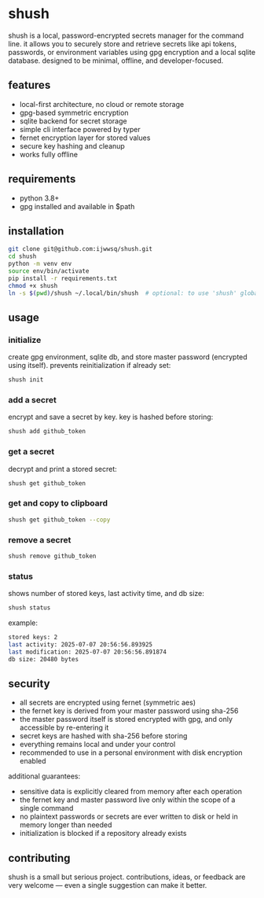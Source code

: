 # shush

shush is a local, password-encrypted secrets manager for the command line. it allows you to securely store and retrieve secrets like api tokens, passwords, or environment variables using gpg encryption and a local sqlite database. designed to be minimal, offline, and developer-focused.

## features

- local-first architecture, no cloud or remote storage
- gpg-based symmetric encryption
- sqlite backend for secret storage
- simple cli interface powered by typer
- fernet encryption layer for stored values
- secure key hashing and cleanup
- works fully offline

## requirements

- python 3.8+
- gpg installed and available in $path

## installation

```bash
git clone git@github.com:ijwwsq/shush.git  
cd shush
python -m venv env
source env/bin/activate
pip install -r requirements.txt
chmod +x shush
ln -s $(pwd)/shush ~/.local/bin/shush  # optional: to use 'shush' globally
````

## usage

### initialize

create gpg environment, sqlite db, and store master password (encrypted using itself). prevents reinitialization if already set:

```bash
shush init
```

### add a secret

encrypt and save a secret by key. key is hashed before storing:

```bash
shush add github_token
```

### get a secret

decrypt and print a stored secret:

```bash
shush get github_token
```

### get and copy to clipboard

```bash
shush get github_token --copy
```

### remove a secret

```bash
shush remove github_token
```

### status

shows number of stored keys, last activity time, and db size:

```bash
shush status
```

example:

```bash
stored keys: 2
last activity: 2025-07-07 20:56:56.893925
last modification: 2025-07-07 20:56:56.891874
db size: 20480 bytes
```

## security

* all secrets are encrypted using fernet (symmetric aes)
* the fernet key is derived from your master password using sha-256
* the master password itself is stored encrypted with gpg, and only accessible by re-entering it
* secret keys are hashed with sha-256 before storing
* everything remains local and under your control
* recommended to use in a personal environment with disk encryption enabled

additional guarantees:

* sensitive data is explicitly cleared from memory after each operation
* the fernet key and master password live only within the scope of a single command
* no plaintext passwords or secrets are ever written to disk or held in memory longer than needed
* initialization is blocked if a repository already exists

## contributing

shush is a small but serious project. contributions, ideas, or feedback are very welcome — even a single suggestion can make it better.